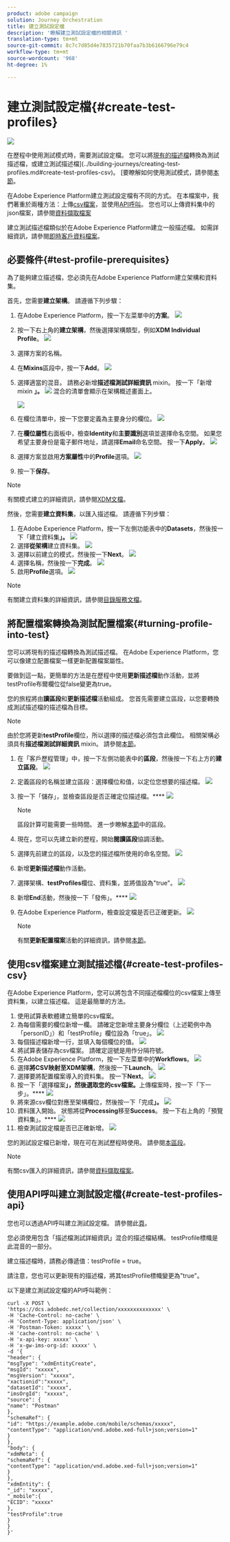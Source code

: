 ```yaml
---
product: adobe campaign
solution: Journey Orchestration
title: 建立測試設定檔
description: '瞭解建立測試設定檔的相關資訊 '
translation-type: tm+mt
source-git-commit: 8c7c7d85d4e7835721b70faa7b3b6166796e79c4
workflow-type: tm+mt
source-wordcount: '968'
ht-degree: 1%

---
```



# 建立測試設定檔{#create-test-profiles}

![](../assets/do-not-localize/badge.png)

在歷程中使用測試模式時，需要測試設定檔。 您可以將[現有的描述檔](../building-journeys/creating-test-profiles.md#turning-profile-into-test)轉換為測試描述檔，或建立測試描述檔](../building-journeys/creating-test-profiles.md#create-test-profiles-csv)。 [要瞭解如何使用測試模式，請參閱[本節](../building-journeys/testing-the-journey.md)。

在Adobe Experience Platform建立測試設定檔有不同的方式。 在本檔案中，我們著重於兩種方法：上傳[csv檔案](../building-journeys/creating-test-profiles.md#create-test-profiles-csv)，並使用[API呼叫](../building-journeys/creating-test-profiles.md#create-test-profiles-api)。 您也可以上傳資料集中的json檔案，請參閱[資料擷取檔案](https://experienceleague.adobe.com/docs/experience-platform/ingestion/tutorials/ingest-batch-data.html#add-data-to-dataset)

建立測試描述檔類似於在Adobe Experience Platform建立一般描述檔。 如需詳細資訊，請參閱[即時客戶資料檔案](https://experienceleague.adobe.com/docs/experience-platform/profile/home.html)。

## 必要條件{#test-profile-prerequisites}

為了能夠建立描述檔，您必須先在Adobe Experience Platform建立架構和資料集。

首先，您需要&#x200B;**建立架構**。 請遵循下列步驟：

1. 在Adobe Experience Platform，按一下左菜單中的&#x200B;**方案**。
   ![](../assets/test-profiles-0.png)
1. 按一下右上角的&#x200B;**建立架構**，然後選擇架構類型，例如&#x200B;**XDM Individual Profile**。
   ![](../assets/test-profiles-1.png)
1. 選擇方案的名稱。
1. 在&#x200B;**Mixins**&#x200B;區段中，按一下&#x200B;**Add**。
   ![](../assets/test-profiles-1-bis.png)
1. 選擇適當的混音。 請務必新增&#x200B;**描述檔測試詳細資訊** mixin。 按一下「新增mixin **」。**
   ![](../assets/test-profiles-1-ter.png)
混合的清單會顯示在架構概述畫面上。

   ![](../assets/test-profiles-2.png)
1. 在欄位清單中，按一下您要定義為主要身分的欄位。
   ![](../assets/test-profiles-3.png)
1. 在&#x200B;**欄位屬性**&#x200B;右面板中，檢查&#x200B;**Identity**&#x200B;和&#x200B;**主要識別**&#x200B;選項並選擇命名空間。 如果您希望主要身份是電子郵件地址，請選擇&#x200B;**Email**&#x200B;命名空間。 按一下&#x200B;**Apply**。
   ![](../assets/test-profiles-4.png)
1. 選擇方案並啟用&#x200B;**方案屬性**&#x200B;中的&#x200B;**Profile**選項。
   ![](../assets/test-profiles-5.png)
1. 按一下&#x200B;**保存**。

>[!NOTE]
>
>有關模式建立的詳細資訊，請參閱[XDM文檔](https://experienceleague.adobe.com/docs/experience-platform/xdm/ui/resources/schemas.html#prerequisites)。

然後，您需要&#x200B;**建立資料集**，以匯入描述檔。 請遵循下列步驟：

1. 在Adobe Experience Platform，按一下左側功能表中的&#x200B;**Datasets**，然後按一下「建立資料集&#x200B;**」。**
   ![](../assets/test-profiles-6.png)
1. 選擇&#x200B;**從架構**建立資料集。
   ![](../assets/test-profiles-7.png)
1. 選擇以前建立的模式，然後按一下&#x200B;**Next**。
   ![](../assets/test-profiles-8.png)
1. 選擇名稱，然後按一下&#x200B;**完成**。
   ![](../assets/test-profiles-9.png)
1. 啟用&#x200B;**Profile**選項。
   ![](../assets/test-profiles-10.png)

>[!NOTE]
>
> 有關建立資料集的詳細資訊，請參閱[目錄服務文檔](https://experienceleague.adobe.com/docs/experience-platform/catalog/datasets/user-guide.html#getting-started)。

## 將配置檔案轉換為測試配置檔案{#turning-profile-into-test}

您可以將現有的描述檔轉換為測試描述檔。 在Adobe Experience Platform，您可以像建立配置檔案一樣更新配置檔案屬性。

要做到這一點，更簡單的方法是在歷程中使用&#x200B;**更新描述檔**&#x200B;動作活動，並將testProfile布爾欄位從false變更為true。

您的旅程將由&#x200B;**讀區段**&#x200B;和&#x200B;**更新描述檔**&#x200B;活動組成。 您首先需要建立區段，以您要轉換成測試描述檔的描述檔為目標。

>[!NOTE]
>
> 由於您將更新&#x200B;**testProfile**&#x200B;欄位，所以選擇的描述檔必須包含此欄位。 相關架構必須具有&#x200B;**描述檔測試詳細資訊** mixin。 請參閱[本節](../building-journeys/creating-test-profiles.md#test-profiles-prerequisites)。

1. 在「客戶歷程管理」中，按一下左側功能表中的&#x200B;**區段**，然後按一下右上方的&#x200B;**建立區段**。
   ![](../assets/test-profiles-22.png)
1. 定義區段的名稱並建立區段：選擇欄位和值，以定位您想要的描述檔。
   ![](../assets/test-profiles-23.png)
1. 按一下「儲存」，並檢查區段是否正確定位描述檔。****
   ![](../assets/test-profiles-24.png)

   >[!NOTE]
   >
   > 區段計算可能需要一些時間。 進一步瞭解[本節](../segment/about-segments.md)中的區段。

1. 現在，您可以先建立新的歷程，開始&#x200B;**閱讀區段**&#x200B;協調活動。
1. 選擇先前建立的區段，以及您的描述檔所使用的命名空間。
   ![](../assets/test-profiles-25.png)
1. 新增&#x200B;**更新描述檔**&#x200B;動作活動。
1. 選擇架構、**testProfiles**欄位、資料集，並將值設為&quot;true&quot;。
   ![](../assets/test-profiles-26.png)
1. 新增&#x200B;**End**&#x200B;活動，然後按一下「發佈」。****
   ![](../assets/test-profiles-27.png)
1. 在Adobe Experience Platform，檢查設定檔是否已正確更新。
   ![](../assets/test-profiles-28.png)

   >[!NOTE]
   >
   > 有關&#x200B;**更新配置檔案**&#x200B;活動的詳細資訊，請參閱[本節](../building-journeys/update-profiles.md)。

## 使用csv檔案建立測試描述檔{#create-test-profiles-csv}

在Adobe Experience Platform，您可以將包含不同描述檔欄位的csv檔案上傳至資料集，以建立描述檔。 這是最簡單的方法。

1. 使用試算表軟體建立簡單的csv檔案。
1. 為每個需要的欄位新增一欄。 請確定您新增主要身分欄位（上述範例中為「personID」）和「testProfile」欄位設為「true」。
   ![](../assets/test-profiles-11.png)
1. 每個描述檔新增一行，並填入每個欄位的值。
   ![](../assets/test-profiles-12.png)
1. 將試算表儲存為csv檔案。 請確定逗號是用作分隔符號。
1. 在Adobe Experience Platform，按一下左菜單中的&#x200B;**Workflows**。
   ![](../assets/test-profiles-14.png)
1. 選擇&#x200B;**將CSV映射至XDM架構**，然後按一下&#x200B;**Launch**。
   ![](../assets/test-profiles-16.png)
1. 選擇要將配置檔案導入的資料集。 按一下&#x200B;**Next**。
   ![](../assets/test-profiles-17.png)
1. 按一下「選擇檔案&#x200B;**」，然後選取您的csv檔案。**&#x200B;上傳檔案時，按一下「下一步」。****
   ![](../assets/test-profiles-18.png)
1. 將來源csv欄位對應至架構欄位，然後按一下「完成&#x200B;**」。**
   ![](../assets/test-profiles-19.png)
1. 資料匯入開始。 狀態將從&#x200B;**Processing**&#x200B;移至&#x200B;**Success**。 按一下右上角的「預覽資料集」。****
   ![](../assets/test-profiles-20.png)
1. 檢查測試設定檔是否已正確新增。
   ![](../assets/test-profiles-21.png)

您的測試設定檔已新增，現在可在測試歷程時使用。 請參閱[本區段](../building-journeys/testing-the-journey.md)。
>[!NOTE]
>
> 有關csv匯入的詳細資訊，請參閱[資料擷取檔案](https://experienceleague.adobe.com/docs/experience-platform/ingestion/tutorials/map-a-csv-file.html#tutorials)。

## 使用API呼叫建立測試設定檔{#create-test-profiles-api}

您也可以透過API呼叫建立測試設定檔。 請參閱此[頁](https://docs.adobe.com/content/help/zh-Hant/experience-platform/profile/home.html)。

您必須使用包含「描述檔測試詳細資訊」混合的描述檔結構。 testProfile標幟是此混音的一部分。

建立描述檔時，請務必傳遞值：testProfile = true。

請注意，您也可以更新現有的描述檔，將其testProfile標幟變更為&quot;true&quot;。

以下是建立測試設定檔的API呼叫範例：

```
curl -X POST \
'https://dcs.adobedc.net/collection/xxxxxxxxxxxxxx' \
-H 'Cache-Control: no-cache' \
-H 'Content-Type: application/json' \
-H 'Postman-Token: xxxxx' \
-H 'cache-control: no-cache' \
-H 'x-api-key: xxxxx' \
-H 'x-gw-ims-org-id: xxxxx' \
-d '{
"header": {
"msgType": "xdmEntityCreate",
"msgId": "xxxxx",
"msgVersion": "xxxxx",
"xactionid":"xxxxx",
"datasetId": "xxxxx",
"imsOrgId": "xxxxx",
"source": {
"name": "Postman"
},
"schemaRef": {
"id": "https://example.adobe.com/mobile/schemas/xxxxx",
"contentType": "application/vnd.adobe.xed-full+json;version=1"
}
},
"body": {
"xdmMeta": {
"schemaRef": {
"contentType": "application/vnd.adobe.xed-full+json;version=1"
}
},
"xdmEntity": {
"_id": "xxxxx",
"_mobile":{
"ECID": "xxxxx"
},
"testProfile":true
}
}
}'
```

